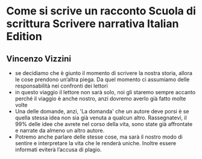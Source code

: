 # Come si scrive un racconto Scuola di scrittura Scrivere narrativa Italian Edition
## Vincenzo Vizzini
- se decidiamo che è giunto il momento di scrivere la nostra storia, allora le cose prendono un’altra piega. Da quel momento ci assumiamo delle responsabilità nei confronti dei lettori
- in questo viaggio il lettore non sarà solo, noi gli staremo sempre accanto perché il viaggio è anche nostro, anzi dovremo averlo già fatto molte volte
- Una delle domande, anzi, 'La domanda' che un autore deve porsi è se quella stessa idea non sia già venuta a qualcun altro. Rassegnatevi, il 99% delle idee che avrete nel corso della vita, sono state già affrontate e narrate da almeno un altro autore.
- Potremo anche parlare delle stesse cose, ma sarà il nostro modo di sentire e interpretare la vita che le renderà uniche. Inoltre essere informati eviterà l’accusa di plagio.
